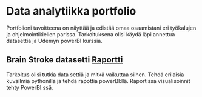 # Data analytiikka portfolio

Portfolioni tavoitteena on näyttää ja edistää omaa osaamistani eri työkalujen ja ohjelmointikielien parissa. Tarkoituksena olisi käydä läpi annettua datasettiä ja Udemyn powerBI kurssia.


## Brain Stroke datasetti [Raportti](..blob/main/BrainStrokeRaportti.pdf)
Tarkoitus olisi tutkia data settiä ja mitkä vaikuttaa siihen. Tehdä erilaisia kuvailmia pythonilla ja tehdä rapottia powerBI:llä.
Raportissa visualisoinnit tehty PowerBI:ssä.
